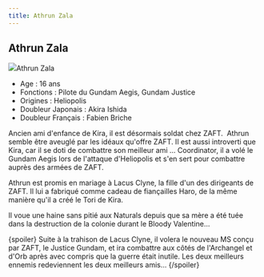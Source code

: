 ```yaml
---
title: Athrun Zala
---
```


Athrun Zala
-----------

![](/images/stories/saga/gundamseed/images/asuran/athrun_1.jpg)Athrun Zala   
- Age : 16 ans   
- Fonctions : Pilote du Gundam Aegis, Gundam Justice   
- Origines : Heliopolis   
- Doubleur Japonais : Akira Ishida  
- Doubleur Français : Fabien Briche


Ancien ami d'enfance de Kira, il est désormais soldat chez ZAFT.  Athrun semble être aveuglé par les idéaux qu'offre ZAFT. Il est aussi introverti que Kira, car il se doti de combattre son meilleur ami ... Coordinator, il a volé le Gundam Aegis lors de l'attaque d'Heliopolis et s'en sert pour combattre auprès des armées de ZAFT.


Athrun est promis en mariage à Lacus Clyne, la fille d'un des dirigeants de ZAFT. Il lui a fabriqué comme cadeau de fiançailles Haro, de la même manière qu'il a créé le Tori de Kira.


Il voue une haine sans pitié aux Naturals depuis que sa mère a été tuée dans la destruction de la colonie durant le Bloody Valentine...



{spoiler}
Suite à la trahison de Lacus Clyne, il volera le nouveau MS conçu par ZAFT, le Justice Gundam, et ira combattre aux côtés de l'Archangel et d'Orb après avec compris que la guerre était inutile. Les deux meilleurs ennemis redeviennent les deux meilleurs amis...
{/spoiler}